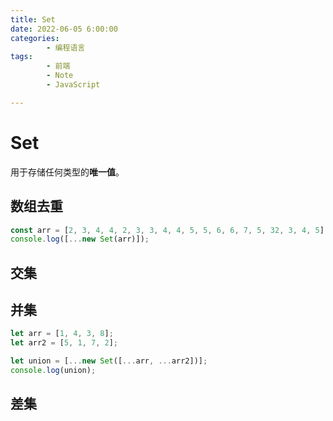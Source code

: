 ```yaml
---
title: Set
date: 2022-06-05 6:00:00
categories:
        - 编程语言
tags:
        - 前端
        - Note
        - JavaScript

---
```


# Set

用于存储任何类型的**唯一值**。

## 数组去重

```js
const arr = [2, 3, 4, 4, 2, 3, 3, 4, 4, 5, 5, 6, 6, 7, 5, 32, 3, 4, 5];
console.log([...new Set(arr)]);
```

## 交集

## 并集 

```js
let arr = [1, 4, 3, 8];
let arr2 = [5, 1, 7, 2];

let union = [...new Set([...arr, ...arr2])];
console.log(union);

```

## 差集
